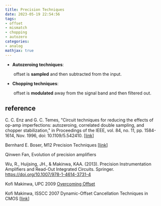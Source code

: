 ```yaml
---
title: Precision Techniques
date: 2023-05-19 22:54:56
tags:
- offset
- mismatch
- chopping
- autozero
categories:
- analog
mathjax: true
---
```




- **Autozeroing techniques**: 

  ​	offset is **sampled** and then subtracted from the input.

- **Chopping techniques**:

  ​	 offset is **modulated** away from the signal band and then filtered out.







## reference

C. C. Enz and G. C. Temes, "Circuit techniques for reducing the effects of op-amp imperfections: autozeroing, correlated double sampling, and chopper stabilization," in Proceedings of the IEEE, vol. 84, no. 11, pp. 1584-1614, Nov. 1996, doi: 10.1109/5.542410. [[link](http://www2.ing.unipi.it/~a008309/mat_stud/MIXED/archive/2019/Articles/Offset_canc_Enz_Temes_96.pdf)]

Bernhard E. Boser, M12 Precision Techniques [[link](https://people.eecs.berkeley.edu/~boser/courses/240B/lectures/M12%20Precision%20Techniques.pdf)]

Qinwen Fan, Evolution of precision amplifiers

Wu, R., Huijsing, JH., & Makinwa, KAA. (2013). Precision Instrumentation Amplifiers and Read-Out Integrated Circuits. Springer. https://doi.org/10.1007/978-1-4614-3731-4

Kofi Makinwa, UPC 2009 [Overcoming Offset](https://electronicengineering.phd.upc.edu/en/courses-and-seminars/courses-materials/2008-2009/slides-makinwa-1)

Kofi Makinwa, ISSCC 2007 Dynamic-Offset Cancellation Techniques in CMOS [[link](https://picture.iczhiku.com/resource/eetop/sYkywlkpwIQEKcxb.pdf)]

